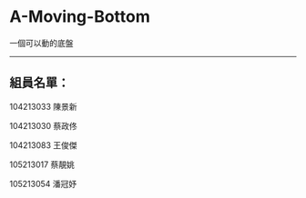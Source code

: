 # A-Moving-Bottom
一個可以動的底盤

---
組員名單：
---

104213033	陳景新

104213030	蔡政佟

104213083	王俊傑

105213017	蔡靚姚

105213054	潘冠妤
